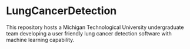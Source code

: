 # LungCancerDetection
This repository hosts a Michigan Technological University undergraduate team developing a user friendly lung cancer detection software with machine learning capability.
